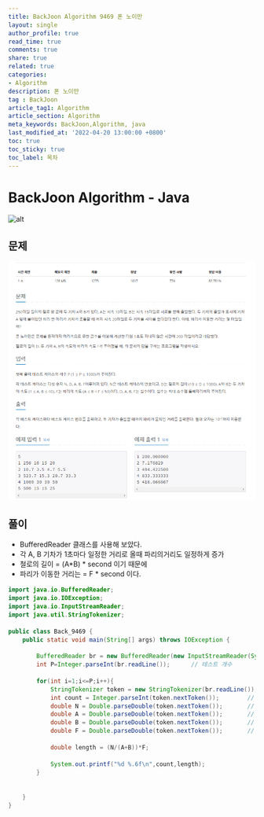 ```yaml
---
title: BackJoon Algorithm 9469 폰 노이만
layout: single
author_profile: true
read_time: true
comments: true
share: true
related: true
categories:
- Algorithm
description: 폰 노이만
tag : BackJoon
article_tag1: Algorithm
article_section: Algorithm
meta_keywords: BackJoon,Algorithm, java
last_modified_at: '2022-04-20 13:00:00 +0800'
toc: true
toc_sticky: true
toc_label: 목차
---
```


BackJoon Algorithm - Java
====================

![alt](https://d2gd6pc034wcta.cloudfront.net/images/logo@2x.png)

## 문제

![alt](/assets/images/post/Algorithm/9469.png)



## 풀이

* BufferedReader 클래스를 사용해 보았다.
* 각 A, B 기차가 1초마다 일정한 거리로 올때 파리의거리도 일정하게 증가
* 철로의 길이 = (A*B) * second 이기 때문에 
* 파리가 이동한 거리는 = F * second 이다.

```java
import java.io.BufferedReader;
import java.io.IOException;
import java.io.InputStreamReader;
import java.util.StringTokenizer;

public class Back_9469 {
    public static void main(String[] args) throws IOException {

        BufferedReader br = new BufferedReader(new InputStreamReader(System.in));
        int P=Integer.parseInt(br.readLine());      // 테스트 개수

        for(int i=1;i<=P;i++){
            StringTokenizer token = new StringTokenizer(br.readLine());
            int count = Integer.parseInt(token.nextToken());        // 번호
            double N = Double.parseDouble(token.nextToken());       // 철로의 길이
            double A = Double.parseDouble(token.nextToken());       // A 기차 속도
            double B = Double.parseDouble(token.nextToken());       // B 기차 속도
            double F = Double.parseDouble(token.nextToken());       // 파리 속도

            double length = (N/(A+B))*F;

            System.out.printf("%d %.6f\n",count,length);
        }


    }
}


```


